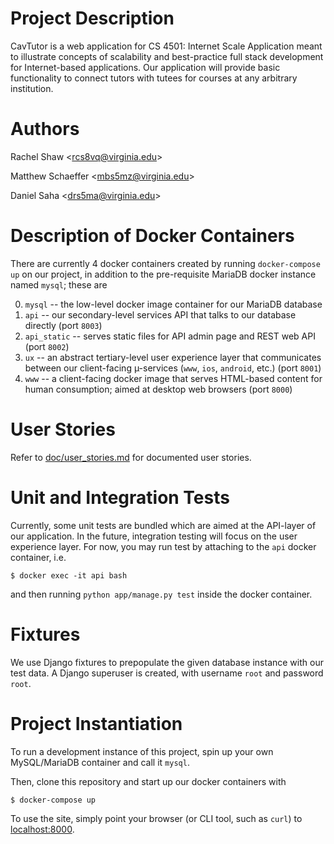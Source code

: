Project Description
===
CavTutor is a web application for CS 4501: Internet Scale Application meant to
illustrate concepts of scalability and best-practice full stack development for
Internet-based applications. Our application will provide basic functionality to
connect tutors with tutees for courses at any arbitrary institution.

Authors
===
Rachel Shaw \<rcs8vq@virginia.edu\>

Matthew Schaeffer \<mbs5mz@virginia.edu\>

Daniel Saha \<drs5ma@virginia.edu\>

Description of Docker Containers
===
There are currently 4 docker containers created by running `docker-compose up` on our project, in addition to the pre-requisite MariaDB docker instance named `mysql`; these are

0. `mysql` -- the low-level docker image container for our MariaDB database
1. `api` -- our secondary-level services API that talks to our database directly
   (port `8003`)
1. `api_static` -- serves static files for API admin page and REST web API (port
   `8002`)
2. `ux` -- an abstract tertiary-level user experience layer that communicates
   between our client-facing µ-services (`www`, `ios`, `android`, etc.) (port
   `8001`)
3. `www` -- a client-facing docker image that serves HTML-based content for
   human consumption; aimed at desktop web browsers (port `8000`)

User Stories
====
Refer to [doc/user_stories.md](doc/user_stories.md) for documented user stories.

Unit and Integration Tests
====
Currently, some unit tests are bundled which are aimed at the API-layer of our application. In the future, integration testing will focus on the user experience layer. For now, you may run test by attaching to the `api` docker container, i.e.

    $ docker exec -it api bash

and then running `python app/manage.py test` inside the docker container.

Fixtures
===
We use Django fixtures to prepopulate the given database instance with our test data. A Django superuser is created, with username `root` and password `root`.

Project Instantiation
===
To run a development instance of this project, spin up your own MySQL/MariaDB container
and call it `mysql`.

Then, clone this repository and start up our docker containers with

    $ docker-compose up

To use the site, simply point your browser (or CLI tool, such as `curl`) to [localhost:8000](http://localhost:8000/).
